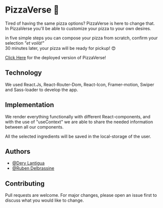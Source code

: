 # PizzaVerse :pizza:

Tired of having the same pizza options? PizzaVerse is here to change that. In PizzaVerse you'll be able to customize your pizza to your own desires. 

in five simple steps you can compose your pizza from scratch, confirm your selection <i>"et voilà!"</i>  
30 minutes later, your pizza will be ready for pickup! :heart_eyes:

 [Click Here](https://pizzaverse.netlify.app/ ) for the deployed version of PizzaVerse!
<!-- https://pizzaverse.netlify.app/  -->

## Technology

We used React.Js, React-Router-Dom, React-Icon, Framer-motion, Swiper and Sass-loader to develop the app. 

## Implementation

We render everything functionally with different React-components, and with the use of "useContext" we are able to share the needed information between all our components.

All the selected ingredients will be saved in the local-storage of the user.

## Authors

- [@Dery Lantigua](https://github.com/derylan)
- [@Ruben Delbrassine](https://github.com/RubenDelb)

## Contributing
Pull requests are welcome. For major changes, please open an issue first to discuss what you would like to change.